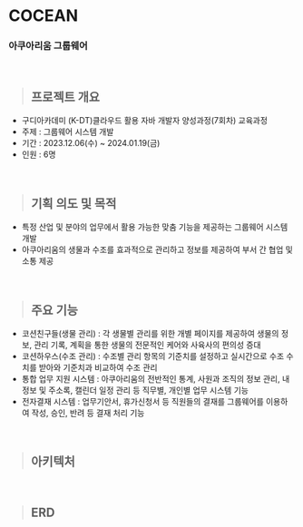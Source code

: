 # COCEAN
### 아쿠아리움 그룹웨어

<br/>

>## 프로젝트 개요
- 구디아카데미 (K-DT)클라우드 활용 자바 개발자 양성과정(7회차) 교육과정
- 주제 : 그룹웨어 시스템 개발
- 기간 : 2023.12.06(수) ~ 2024.01.19(금)
- 인원 : 6명

<br/>

>## 기획 의도 및 목적
- 특정 산업 및 분야의 업무에서 활용 가능한 맞춤 기능을 제공하는 그룹웨어 시스템 개발
- 아쿠아리움의 생물과 수조를 효과적으로 관리하고 정보를 제공하여 부서 간 협업 및 소통 제공

<br/>

>## 주요 기능
- 코션친구들(생물 관리) : 각 생물별 관리를 위한 개별 페이지를 제공하여 생물의 정보, 관리 기록, 계획을 통한 생물의 전문적인 케어와 사육사의 편의성 증대 
- 코션하우스(수조 관리) : 수조별 관리 항목의 기준치를 설정하고 실시간으로 수조 수치를 받아와 기준치과 비교하여 수조 관리
- 통합 업무 지원 시스템 : 아쿠아리움의 전반적인 통계, 사원과 조직의 정보 관리, 내 정보 및 주소록, 캘린더 일정 관리 등 직무별, 개인별 업무 시스템 기능
- 전자결재 시스템 : 업무기안서, 휴가신청서 등 직원들의 결재를 그룹웨어를 이용하여 작성, 승인, 반려 등 결재 처리 기능

<br/>

>## 아키텍처

<br/>

>## ERD

<br/>
